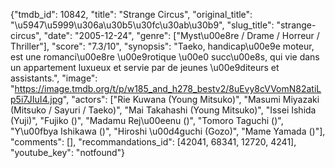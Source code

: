 {"tmdb_id": 10842, "title": "Strange Circus", "original_title": "\u5947\u5999\u306a\u30b5\u30fc\u30ab\u30b9", "slug_title": "strange-circus", "date": "2005-12-24", "genre": ["Myst\u00e8re / Drame / Horreur / Thriller"], "score": "7.3/10", "synopsis": "Taeko, handicap\u00e9e moteur, est une romanci\u00e8re \u00e9rotique \u00e0 succ\u00e8s, qui vie dans un appartement luxueux et servie par de jeunes \u00e9diteurs et assistants.", "image": "https://image.tmdb.org/t/p/w185_and_h278_bestv2/8uEvy8cVVomN82atiLp5i7JIuI4.jpg", "actors": ["Rie Kuwana (Young Mitsuko)", "Masumi Miyazaki (Mitsuko / Sayuri / Taeko)", "Mai Takahashi (Young Mitsuko)", "Issei Ishida (Yuji)", "Fujiko ()", "Madamu Rej\u00eenu ()", "Tomoro Taguchi ()", "Y\u00fbya Ishikawa ()", "Hiroshi \u00d4guchi (Gozo)", "Mame Yamada ()"], "comments": [], "recommandations_id": [42041, 68341, 12720, 4241], "youtube_key": "notfound"}